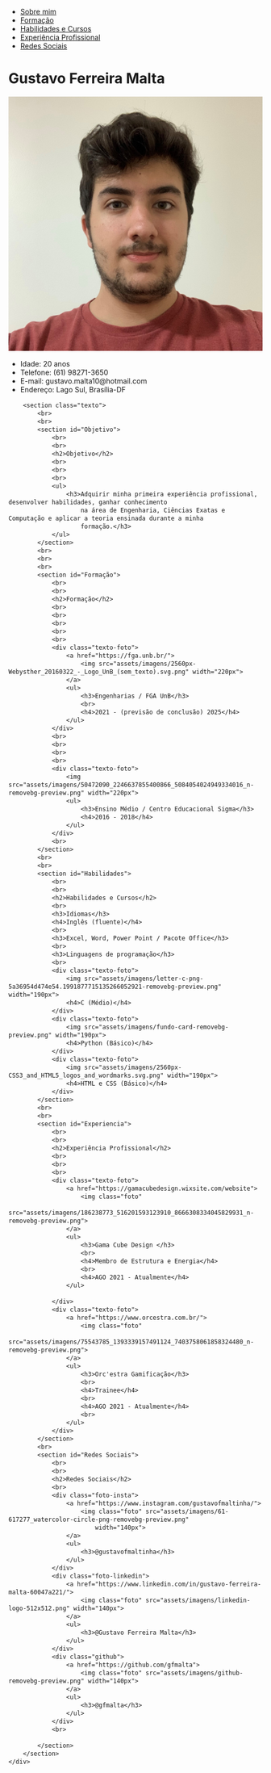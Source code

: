 <!DOCTYPE html>
<html lang="en">

<head>
    <meta charset="UTF-8">
    <meta http-equiv="X-UA-Compatible" content="IE=edge">
    <meta name="viewport" content="width=device-width, initial-scale=1.0">
    <link rel="stylesheet" type="text/css" href="./assets/css/style.css">
    <title>SabaCurriculo</title>
</head>

<body>
    <div class="menu">
        <section>
            <ul>
                <li><a href="#Sobre-mim">Sobre mim</a></li>
                <li><a href="#Formação">Formação</a></li>
                <li><a href="#Habilidades">Habilidades e Cursos</a></li>
                <li><a href="#Experiencia">Experiência Profissional</a></li>
                <li><a href="#Redes Sociais">Redes Sociais</a></li>
            </ul>
        </section>
    </div>
    <div class="background">
        <div id="Sobre-mim" class="container">
            <h1>Gustavo Ferreira Malta</h1>
            <img class="foto-perfil" src="assets/imagens/IMG_4795 (2).JPG">
        </div>
        <div class="texto-pessoal">
            <ul>
                <li>Idade: 20 anos</li>
                <li>Telefone: (61) 98271-3650</li>
                <li>E-mail: gustavo.malta10@hotmail.com</li>
                <li>Endereço: Lago Sul, Brasília-DF</li>
            </ul>
        </div>


        <section class="texto">
            <br>
            <br>
            <section id="Objetivo">
                <br>
                <br>
                <h2>Objetivo</h2>
                <br>
                <br>
                <br>
                <ul>
                    <h3>Adquirir minha primeira experiência profissional, desenvolver habilidades, ganhar conhecimento
                        na área de Engenharia, Ciências Exatas e Computação e aplicar a teoria ensinada durante a minha
                        formação.</h3>
                </ul>
            </section>
            <br>
            <br>
            <br>
            <section id="Formação">
                <br>
                <br>
                <h2>Formação</h2>
                <br>
                <br>
                <br>
                <br>
                <br>
                <div class="texto-foto">
                    <a href="https://fga.unb.br/">
                        <img src="assets/imagens/2560px-Webysther_20160322_-_Logo_UnB_(sem_texto).svg.png" width="220px">
                    </a>
                    <ul>
                        <h3>Engenharias / FGA UnB</h3>
                        <br>
                        <h4>2021 - (previsão de conclusão) 2025</h4>
                    </ul>
                </div>
                <br>
                <br>
                <br>
                <br>
                <div class="texto-foto">
                    <img src="assets/imagens/50472090_2246637855400866_5084054024949334016_n-removebg-preview.png" width="220px">
                    <ul>
                        <h3>Ensino Médio / Centro Educacional Sigma</h3>
                        <h4>2016 - 2018</h4>
                    </ul>
                </div>
                <br>
            </section>
            <br>
            <br>
            <section id="Habilidades">
                <br>
                <br>
                <h2>Habilidades e Cursos</h2>
                <br>
                <h3>Idiomas</h3>
                <h4>Inglês (fluente)</h4>
                <br>
                <h3>Excel, Word, Power Point / Pacote Office</h3>
                <br>
                <h3>Linguagens de programação</h3>
                <br>
                <div class="texto-foto">
                    <img src="assets/imagens/letter-c-png-5a36954d474e54.1991877715135266052921-removebg-preview.png" width="190px">
                    <h4>C (Médio)</h4>
                </div>
                <div class="texto-foto">
                    <img src="assets/imagens/fundo-card-removebg-preview.png" width="190px">
                    <h4>Python (Básico)</h4>
                </div>
                <div class="texto-foto">
                    <img src="assets/imagens/2560px-CSS3_and_HTML5_logos_and_wordmarks.svg.png" width="190px">
                    <h4>HTML e CSS (Básico)</h4>
                </div>
            </section>
            <br>
            <br>
            <section id="Experiencia">
                <br>
                <br>
                <h2>Experiência Profissional</h2>
                <br>
                <br>
                <br>
                <div class="texto-foto">
                    <a href="https://gamacubedesign.wixsite.com/website">
                        <img class="foto"
                            src="assets/imagens/186238773_516201593123910_8666308334045829931_n-removebg-preview.png">
                    </a>
                    <ul>
                        <h3>Gama Cube Design </h3>
                        <br>
                        <h4>Membro de Estrutura e Energia</h4>
                        <br>
                        <h4>AGO 2021 - Atualmente</h4>
                    </ul>

                </div>
                <div class="texto-foto">
                    <a href="https://www.orcestra.com.br/">
                        <img class="foto"
                            src="assets/imagens/75543785_1393339157491124_7403758061858324480_n-removebg-preview.png">
                    </a>
                    <ul>
                        <h3>Orc'estra Gamificação</h3>
                        <br>
                        <h4>Trainee</h4>
                        <br>
                        <h4>AGO 2021 - Atualmente</h4>
                        <br>
                    </ul>
                </div>
            </section>
            <br>
            <section id="Redes Sociais">
                <br>
                <br>
                <h2>Redes Sociais</h2>
                <br>
                <div class="foto-insta">
                    <a href="https://www.instagram.com/gustavofmaltinha/">
                        <img class="foto" src="assets/imagens/61-617277_watercolor-circle-png-removebg-preview.png"
                            width="140px">
                    </a>
                    <ul>
                        <h3>@gustavofmaltinha</h3>
                    </ul>
                </div>
                <div class="foto-linkedin">
                    <a href="https://www.linkedin.com/in/gustavo-ferreira-malta-60047a221/">
                        <img class="foto" src="assets/imagens/linkedin-logo-512x512.png" width="140px">
                    </a>
                    <ul>
                        <h3>@Gustavo Ferreira Malta</h3>
                    </ul>
                </div>
                <div class="github">
                    <a href="https://github.com/gfmalta">
                        <img class="foto" src="assets/imagens/github-removebg-preview.png" width="140px">
                    </a>
                    <ul>
                        <h3>@gfmalta</h3>
                    </ul>
                </div>
                <br>

            </section>
        </section>
    </div>
</body>

</html>
